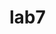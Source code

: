 # lab7
<html>
<head>
 <meta charset="utf-8">
 <script>
 var number1;
 var number2;
 var number3="number1"+"number2";
 number1 = window.prompt('ehnii toogoo oruulna uu')
 number2 = window.prompt('2 dohi toogoo oruulna uu')
document.writeln("<h3>2 toonii niilber="+number3+"</h3>");
</script>
</head>
<body>
</body>
</html>
